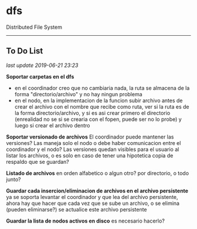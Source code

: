 # dfs
Distributed File System

----

## To Do List
_last update 2019-06-21 23:23_

**Soportar carpetas en el dfs**
- en el coordinador creo que no cambiaria nada, la ruta se almacena de la forma "directorio/archivo" y no hay ningun problema
- en el nodo, en la implementacion de la funcion subir archivo antes de crear el archivo con el nombre que recibe como ruta, ver si la ruta es de la forma directorio/archivo, y si es asi crear primero el directorio (enrealidad no se si se crearia con el fopen, puede ser no lo probe) y luego si crear el archivo dentro


**Soportar versionado de archivos**
El coordinador puede mantener las versiones?
Las maneja solo el nodo o debe haber comunicacion entre el coordinador y el nodo?
Las versiones quedan visibles para el usuario al listar los archivos, o es solo en caso de tener una hipotetica copia de respaldo que se guardan?


**Listado de archivos**
en orden alfabetico o algun otro?
por directorio, o todo junto?


**Guardar cada insercion/eliminacion de archivos en el archivo persistente**
ya se soporta levantar el coordinador y que lea del archivo persistente, ahora hay que hacer que cada vez que se sube un archivo, o se elimina (pueden eliminarse?) se actualice este archivo persistente


**Guardar la lista de nodos activos en disco**
es necesario hacerlo?

